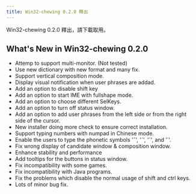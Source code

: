 ```yaml
---
title: Win32-chewing 0.2.0 釋出
---
```

Win32-chewing 0.2.0 釋出，請下載取用。

What's New in Win32-chewing 0.2.0
----------------------------------------------------------
* Attemp to support multi-monitor. (Not tested)
* Use new dictionary with new format and many fix.
* Support vertical composition mode.
* Display visual notification when user phrases are addad.
* Add an option to disable shift key
* Add an option to start IME with fullshape mode.
* Add an option to choose different SelKeys.
* Add an option to turn off status window.
* Add an option to add user phrases from the left side or from the right side of the cursor.
* New installer doing more check to ensure correct installation.
* Support typing numbers with numpad in Chinese mode.
* Enable the users to type the phonetic symbols 'ˇ', 'ˋ', 'ˊ', and '˙'.
* Fix wrong display of candidate window & composition window.
* Enhance stability and performance
* Add tooltips for the buttons in status window.
* Fix incompatibility with some games.
* Fix incompatibility with Java programs.
* Fix the problems which disable the normal usage of shift and ctrl keys.
* Lots of minor bug fix.
